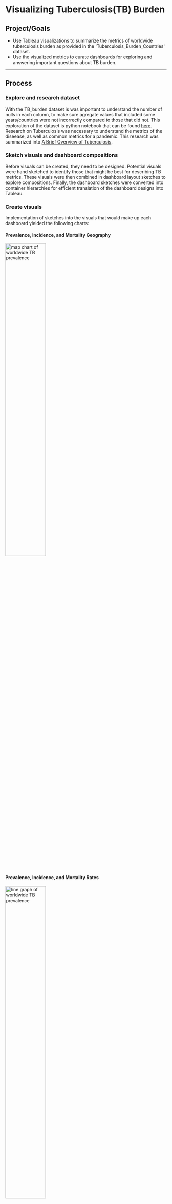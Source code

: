 # Visualizing Tuberculosis(TB) Burden

## Project/Goals
- Use Tableau visualizations to summarize the metrics of worldwide tuberculosis burden as provided in the 'Tuberculosis_Burden_Countries' dataset.
- Use the visualized metrics to curate dashboards for exploring and answering important questions about TB burden.
---
## Process
### Explore and research dataset
With the TB_burden dataset is was important to understand the number of nulls in each column, to make sure agregate values that included some years/countries were not incorrectly compared to those that did not. This exploration of the dataset is python notebook that can be found [here](Data_exploration.ipynb). 
Research on Tuberculosis was necessary to understand the metrics of the diseease, as well as common metrics for a pandemic. This research was summarized into [A Brief Overview of Tuberculosis](A%20Brief%20Overview%20of%20Tuberculosis.pdf).

### Sketch visuals and dashboard compositions
Before visuals can be created, they need to be designed. Potential visuals were hand sketched to identify those that might be best for describing TB metrics. These visuals were then combined in dashboard layout sketches to explore compositions. Finally, the dashboard sketches were converted into container hierarchies for efficient translation of the dashboard designs into Tableau.

### Create visuals
Implementation of sketches into the visuals that would make up each dashboard yielded the following charts:
#### Prevalence, Incidence, and Mortality Geography
<img src="images/Prevalence_map.png" alt="map chart of worldwide TB prevalence" style="width:50%; height:50%"/>

#### Prevalence, Incidence, and Mortality Rates
<img src="images/Prevalance_line.png" alt="line graph of worldwide TB prevalence" style="width:50%; height:50%"/>

#### Highest Incidence Countries - HIV Proportional Stacked Bars
<img src="images/Incidence_proportions_HIV.png" alt="stacked bar chart breaking down incidence into HIV+ and all other cases" style="width:25%; height:25%"/>

#### Mortality and Incidence rates of HIV+ cases
<img src="images/HIV_mortality_vs_incidence.png" alt="scatterplot of mortality vs incidence in TB cases with HIV/AIDS" style="width:25%; height:25%"/>

#### Highest Incidence Countries - HIV Proportional Geography
<img src="images/HIV_proportion_symbol_map.png" alt="symbol map breaking down incidence into HIV+ and all other cases" style="width:25%; height:25%"/>

### Create dashboards
#### World Tuberculosis Burden - Prevalence, Incidence, Mortality
The first dashboard focuses on comparing prevalence, incidence, and mortality rates of TB both numerically and geographically. A static image can be seen below, or the dashboard can be interacted with as intended [here](https://public.tableau.com/views/WorldTuberculosisBurden-PrevalenceIncidenceMortality/PrevalenceIncidenceMortality?:language=en-US&:display_count=n&:origin=viz_share_link).

<img src="images/prevalence_incidence_mortality_dashboard.png" alt="World Tuberculosis Burden - Prevalence, Incidence, Mortality" style="width:100%; height:100%"/>

#### World Tuberculosis Burden - Impact of HIV/AIDS
The second dashboard focuses on the impact of HIV/AIDS on Tuberculosis burden. Care was taken to design this dashboard with an embed-friendly width. A static image can be seen below, or the dashboard can be interacted with as intended [here](https://public.tableau.com/views/WorldTuberculosisBurden-ImpactofHIVAIDS/ImpactofHIV?:language=en-US&:display_count=n&:origin=viz_share_link).

<img src="images/impact_of_HIV_dashboard.png" alt="World Tuberculosis Burden - Impact of HIV/AIDS" style="width:50%; height: 50%"/>

### Check accessibility
Red/Green color blindness is a major concern when picking colors for descriptive visuals. Both dashboards were designed with this in mind, and run through red-green color blindness simulations to test effectiveness. The following visuals were generated:

<img src="images/Dashboard1_redGreenSafe.png" alt="Dashboard 1 with simulated color deficiency" style="width:55%; height:55%"/> <img src="images/Dashboard2_redGreenSafe.png" alt="Dashboard 2 with simulated color deficiency" style="width:30%; height:30%"/> 

The intentional design was successful, since the color elements of each dashboard are still effectively communicated.
### Report findings
The findings were reported as a presentation and in the results section of this markdown (below).

---
## Results
While many conclusions can be drawn by exploring different value parameters on the dashboards, the most standout conclusions are as follows:
- The height of the Tuberculosis pandemic occured in the mid 2000s, and the burden has been consistently decreasing since.
- Rates of HIV+ TB incidence drive mortality rates of TB.
- In the top 50 countries with the highest incidence rate of TB, rates of incidence excluding cases with HIV/AIDS are relatively similar.

Altogether, this indicates that a focus on reducing the burden of HIV/AIDS would translate directly into a reduction of TB burden, both in the metrics of incidence and mortality.

---
## Challenges 
Tableau Public is a cloud-based service that requires saving by uploading the file to Tableau Public servers. The process of saving to the Tableau servers can cause the Tableau desktop app to quit unexpectedly (crash) and lose your unsaved progress. 

To avoid losing a large quantity of work it is advisable to save to Tableau Public frequently, but this means dealing with more frequent crashes, a recurring login process, and the waiting time for server connection/upload.

---
## Future Goals
Some popular Tableau Public dashboards use a standard width and long length to essentially stack dashboards, allowing them to be experienced by scrolling (similar to a website). This format allows periodic placements of text to explain dashboards and components, presenting the dashboards in a self-explanatory report-like format. This dashboard from Luke Abraham is an example of this format: [You've Been Denied | Licence Plates](https://public.tableau.com/views/YouveBeenDeniedLicensePlates/YouveBeenDenied?:language=en-US&:display_count=n&:origin=viz_share_link)

Other popular dashboards present like the Tableau story feature, where they contain interactable arrows that lead through dashboards and interspersed explanations. This allows the dashboards to be presented once again, in a self-explanatory report-like format. This dashboard by Sarah Pellet and Anne-Sophie Periera De Sa is a great example of this format: [Ted Lasso Pop Culture References](https://public.tableau.com/views/TedLassoPopCultureReferences_16781149756030/TedLassoReferences?:language=en-US&:display_count=n&:origin=viz_share_link)

Either of these two formats would be the best future for the dashboards in this project.
